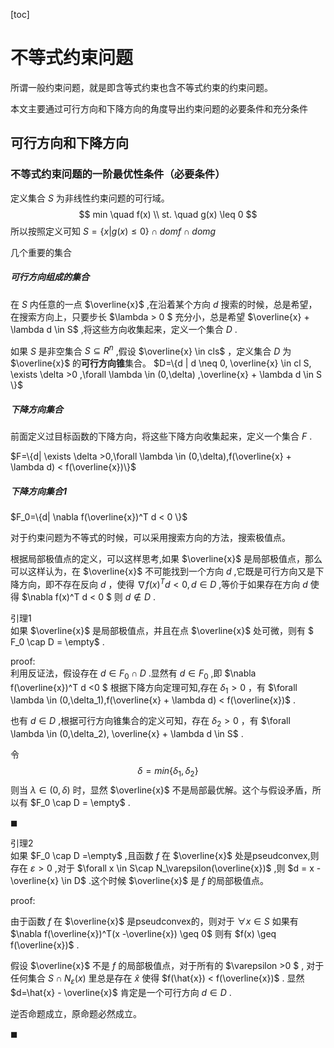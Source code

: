 [toc]

# 不等式约束问题

所谓一般约束问题，就是即含等式约束也含不等式约束的约束问题。

本文主要通过可行方向和下降方向的角度导出约束问题的必要条件和充分条件

## 可行方向和下降方向

### 不等式约束问题的一阶最优性条件（必要条件）
定义集合 $S$ 为非线性约束问题的可行域。
 $$
min \quad f(x) \\
st. \quad g(x) \leq 0
$$
所以按照定义可知 $S= \{x | g(x) \leq 0 \}  \cap domf \cap domg$ 

几个重要的集合

##### 可行方向组成的集合
在 $S$ 内任意的一点 $\overline{x}$ ,在沿着某个方向 $d$ 搜索的时候，总是希望，在搜索方向上，只要步长 $\lambda > 0 $  充分小，总是希望  $\overline{x} + \lambda d \in S$  ,将这些方向收集起来，定义一个集合 $D$ .

如果 $S$ 是非空集合 $S \subseteq R^n$ ,假设 $\overline{x} \in cls$ ，定义集合 $D$ 为 $\overline{x}$ 的**可行方向锥**集合。
 $D=\{d | d \neq 0, \overline{x} \in cl S, \exists \delta  >0 ,\forall \lambda \in (0,\delta) ,\overline{x} + \lambda d \in S \}$ 

##### 下降方向集合
前面定义过目标函数的下降方向，将这些下降方向收集起来，定义一个集合 $F$ .

 $F=\{d| \exists \delta >0,\forall \lambda \in (0,\delta),f(\overline{x} + \lambda d) < f(\overline{x})\}$ 

##### 下降方向集合1 

 $F_0=\{d| \nabla f(\overline{x})^T d  < 0 \}$ 

对于约束问题为不等式的时候，可以采用搜索方向的方法，搜索极值点。

根据局部极值点的定义，可以这样思考,如果 $\overline{x}$ 是局部极值点，那么可以这样认为，在 $\overline{x}$ 不可能找到一个方向 $d$ ,它既是可行方向又是下降方向，即不存在反向 $d$ ，使得 $\nabla f(x)^T d < 0 ,d \in D$ ,等价于如果存在方向 $d$ 使得 $\nabla f(x)^T d < 0  $ 则  $d \notin D$ .

引理1  
如果 $\overline{x}$ 是局部极值点，并且在点 $\overline{x}$ 处可微，则有 $ F_0 \cap  D =  \empty$ .

proof:  
利用反证法，假设存在 $d \in F_0 \cap D$ .显然有 $d \in F_0$ ,即 $\nabla f(\overline{x})^T d <0 $ 根据下降方向定理可知,存在 $\delta_1 > 0$ ，有 $\forall \lambda \in (0,\delta_1),f(\overline{x} + \lambda d) < f(\overline{x})$ .

也有 $d \in D$ ,根据可行方向锥集合的定义可知，存在 $\delta_2 >0$ ，有 $\forall \lambda \in (0,\delta_2), \overline{x} + \lambda d \in S$ .


令
$$
\delta = min\{\delta_1,\delta_2\}
$$
则当 $\lambda \in (0,\delta)$ 时，显然 $\overline{x}$ 不是局部最优解。这个与假设矛盾，所以有 $F_0 \cap  D =  \empty$ .



 $\blacksquare$ 



引理2  
如果 $F_0 \cap D =\empty$ ,且函数 $f$ 在 $\overline{x}$ 处是pseudconvex,则存在 $\varepsilon >0$ ,对于 $\forall x  \in S\cap N_\varepsilon(\overline{x})$ ,则 $d = x - \overline{x} \in D$ .这个时候  $\overline{x}$ 是 $f$ 的局部极值点。

proof:

由于函数 $f$ 在 $\overline{x}$ 是pseudconvex的，则对于 $\forall x \in S$ 如果有 $\nabla f(\overline{x})^T(x -\overline{x}) \geq 0$ 则有 $f(x) \geq f(\overline{x})$ .

假设 $\overline{x}$ 不是 $f$ 的局部极值点，对于所有的 $\varepsilon >0 $ , 对于任何集合 $S \cap N_\varepsilon(x)$ 里总是存在 $\hat{x}$ 使得 $f(\hat{x}) < f(\overline{x})$ .
显然 $d=\hat{x} - \overline{x}$ 肯定是一个可行方向 $d \in D$ .


逆否命题成立，原命题必然成立。

 $\blacksquare$ 





